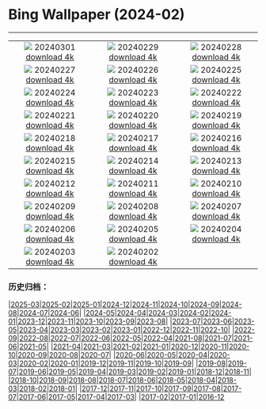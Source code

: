 # Bing Wallpaper (2024-02)
**************
| | | |
| :----: | :----: | :----: |
| ![](https://www.bing.com/th?id=OHR.CinqueTorriCortina_IT-IT1456925506_1920x1080.jpg) 20240301 [download 4k](https://www.bing.com/th?id=OHR.CinqueTorriCortina_IT-IT1456925506_UHD.jpg) | ![](https://www.bing.com/th?id=OHR.LeapingSquirrel_IT-IT0733873049_1920x1080.jpg) 20240229 [download 4k](https://www.bing.com/th?id=OHR.LeapingSquirrel_IT-IT0733873049_UHD.jpg) | ![](https://www.bing.com/th?id=OHR.BamburghCastleUK_IT-IT5518925488_1920x1080.jpg) 20240228 [download 4k](https://www.bing.com/th?id=OHR.BamburghCastleUK_IT-IT5518925488_UHD.jpg) |
| ![](https://www.bing.com/th?id=OHR.PolarBearCubs_IT-IT9998741209_1920x1080.jpg) 20240227 [download 4k](https://www.bing.com/th?id=OHR.PolarBearCubs_IT-IT9998741209_UHD.jpg) | ![](https://www.bing.com/th?id=OHR.GrandCanyonWinter_IT-IT9629342558_1920x1080.jpg) 20240226 [download 4k](https://www.bing.com/th?id=OHR.GrandCanyonWinter_IT-IT9629342558_UHD.jpg) | ![](https://www.bing.com/th?id=OHR.MtPrevostDuncan_IT-IT3250174651_1920x1080.jpg) 20240225 [download 4k](https://www.bing.com/th?id=OHR.MtPrevostDuncan_IT-IT3250174651_UHD.jpg) |
| ![](https://www.bing.com/th?id=OHR.GreenfinchesBattle_IT-IT1304906662_1920x1080.jpg) 20240224 [download 4k](https://www.bing.com/th?id=OHR.GreenfinchesBattle_IT-IT1304906662_UHD.jpg) | ![](https://www.bing.com/th?id=OHR.HaghartsinMonastery_IT-IT8194609337_1920x1080.jpg) 20240223 [download 4k](https://www.bing.com/th?id=OHR.HaghartsinMonastery_IT-IT8194609337_UHD.jpg) | ![](https://www.bing.com/th?id=OHR.BrightonBoxes_IT-IT6630946422_1920x1080.jpg) 20240222 [download 4k](https://www.bing.com/th?id=OHR.BrightonBoxes_IT-IT6630946422_UHD.jpg) |
| ![](https://www.bing.com/th?id=OHR.YosemiteFirefall_IT-IT1880342554_1920x1080.jpg) 20240221 [download 4k](https://www.bing.com/th?id=OHR.YosemiteFirefall_IT-IT1880342554_UHD.jpg) | ![](https://www.bing.com/th?id=OHR.PeakDistrictNP_IT-IT5172127370_1920x1080.jpg) 20240220 [download 4k](https://www.bing.com/th?id=OHR.PeakDistrictNP_IT-IT5172127370_UHD.jpg) | ![](https://www.bing.com/th?id=OHR.CarnavalTenerife_IT-IT6859565404_1920x1080.jpg) 20240219 [download 4k](https://www.bing.com/th?id=OHR.CarnavalTenerife_IT-IT6859565404_UHD.jpg) |
| ![](https://www.bing.com/th?id=OHR.DominicaWhales_IT-IT8820553852_1920x1080.jpg) 20240218 [download 4k](https://www.bing.com/th?id=OHR.DominicaWhales_IT-IT8820553852_UHD.jpg) | ![](https://www.bing.com/th?id=OHR.LakeDolomites_IT-IT2963188233_1920x1080.jpg) 20240217 [download 4k](https://www.bing.com/th?id=OHR.LakeDolomites_IT-IT2963188233_UHD.jpg) | ![](https://www.bing.com/th?id=OHR.BackyardBird_IT-IT6515911686_1920x1080.jpg) 20240216 [download 4k](https://www.bing.com/th?id=OHR.BackyardBird_IT-IT6515911686_UHD.jpg) |
| ![](https://www.bing.com/th?id=OHR.HippopotamusDay_IT-IT9950254763_1920x1080.jpg) 20240215 [download 4k](https://www.bing.com/th?id=OHR.HippopotamusDay_IT-IT9950254763_UHD.jpg) | ![](https://www.bing.com/th?id=OHR.BowingCrane_IT-IT9417947557_1920x1080.jpg) 20240214 [download 4k](https://www.bing.com/th?id=OHR.BowingCrane_IT-IT9417947557_UHD.jpg) | ![](https://www.bing.com/th?id=OHR.CarnevaleViareggio_IT-IT8940909658_1920x1080.jpg) 20240213 [download 4k](https://www.bing.com/th?id=OHR.CarnevaleViareggio_IT-IT8940909658_UHD.jpg) |
| ![](https://www.bing.com/th?id=OHR.GiantTortoise_IT-IT7539494378_1920x1080.jpg) 20240212 [download 4k](https://www.bing.com/th?id=OHR.GiantTortoise_IT-IT7539494378_UHD.jpg) | ![](https://www.bing.com/th?id=OHR.FolegandrosGreece_IT-IT6602141211_1920x1080.jpg) 20240211 [download 4k](https://www.bing.com/th?id=OHR.FolegandrosGreece_IT-IT6602141211_UHD.jpg) | ![](https://www.bing.com/th?id=OHR.ChinaDragon_IT-IT5937378207_1920x1080.jpg) 20240210 [download 4k](https://www.bing.com/th?id=OHR.ChinaDragon_IT-IT5937378207_UHD.jpg) |
| ![](https://www.bing.com/th?id=OHR.PegadungRocks_IT-IT3929820367_1920x1080.jpg) 20240209 [download 4k](https://www.bing.com/th?id=OHR.PegadungRocks_IT-IT3929820367_UHD.jpg) | ![](https://www.bing.com/th?id=OHR.MtHoodOregon_IT-IT1426084840_1920x1080.jpg) 20240208 [download 4k](https://www.bing.com/th?id=OHR.MtHoodOregon_IT-IT1426084840_UHD.jpg) | ![](https://www.bing.com/th?id=OHR.StJamesPool_IT-IT1919954550_1920x1080.jpg) 20240207 [download 4k](https://www.bing.com/th?id=OHR.StJamesPool_IT-IT1919954550_UHD.jpg) |
| ![](https://www.bing.com/th?id=OHR.SanremoFestival_IT-IT4644793189_1920x1080.jpg) 20240206 [download 4k](https://www.bing.com/th?id=OHR.SanremoFestival_IT-IT4644793189_UHD.jpg) | ![](https://www.bing.com/th?id=OHR.WesternMonarchs_IT-IT2924035412_1920x1080.jpg) 20240205 [download 4k](https://www.bing.com/th?id=OHR.WesternMonarchs_IT-IT2924035412_UHD.jpg) | ![](https://www.bing.com/th?id=OHR.DevetashkaCave_IT-IT5414731780_1920x1080.jpg) 20240204 [download 4k](https://www.bing.com/th?id=OHR.DevetashkaCave_IT-IT5414731780_UHD.jpg) |
| ![](https://www.bing.com/th?id=OHR.LakeTahoeRock_IT-IT1070329112_1920x1080.jpg) 20240203 [download 4k](https://www.bing.com/th?id=OHR.LakeTahoeRock_IT-IT1070329112_UHD.jpg) | ![](https://www.bing.com/th?id=OHR.AlpineMarmot_IT-IT3513060995_1920x1080.jpg) 20240202 [download 4k](https://www.bing.com/th?id=OHR.AlpineMarmot_IT-IT3513060995_UHD.jpg) |  |

### 历史归档：

|[2025-03](/2025-03/2025-03.md)|[2025-02](/2025-02/2025-02.md)|[2025-01](/2025-01/2025-01.md)|[2024-12](/2024-12/2024-12.md)|[2024-11](/2024-11/2024-11.md)|[2024-10](/2024-10/2024-10.md)|[2024-09](/2024-09/2024-09.md)|[2024-08](/2024-08/2024-08.md)|[2024-07](/2024-07/2024-07.md)|[2024-06](/2024-06/2024-06.md)|
|[2024-05](/2024-05/2024-05.md)|[2024-04](/2024-04/2024-04.md)|[2024-03](/2024-03/2024-03.md)|[2024-02](/2024-02/2024-02.md)|[2024-01](/2024-01/2024-01.md)|[2023-12](/2023-12/2023-12.md)|[2023-11](/2023-11/2023-11.md)|[2023-10](/2023-10/2023-10.md)|[2023-09](/2023-09/2023-09.md)|[2023-08](/2023-08/2023-08.md)|
|[2023-07](/2023-07/2023-07.md)|[2023-06](/2023-06/2023-06.md)|[2023-05](/2023-05/2023-05.md)|[2023-04](/2023-04/2023-04.md)|[2023-03](/2023-03/2023-03.md)|[2023-02](/2023-02/2023-02.md)|[2023-01](/2023-01/2023-01.md)|[2022-12](/2022-12/2022-12.md)|[2022-11](/2022-11/2022-11.md)|[2022-10](/2022-10/2022-10.md)|
|[2022-09](/2022-09/2022-09.md)|[2022-08](/2022-08/2022-08.md)|[2022-07](/2022-07/2022-07.md)|[2022-06](/2022-06/2022-06.md)|[2022-05](/2022-05/2022-05.md)|[2022-04](/2022-04/2022-04.md)|[2021-08](/2021-08/2021-08.md)|[2021-07](/2021-07/2021-07.md)|[2021-06](/2021-06/2021-06.md)|[2021-05](/2021-05/2021-05.md)|
|[2021-04](/2021-04/2021-04.md)|[2021-03](/2021-03/2021-03.md)|[2021-02](/2021-02/2021-02.md)|[2021-01](/2021-01/2021-01.md)|[2020-12](/2020-12/2020-12.md)|[2020-11](/2020-11/2020-11.md)|[2020-10](/2020-10/2020-10.md)|[2020-09](/2020-09/2020-09.md)|[2020-08](/2020-08/2020-08.md)|[2020-07](/2020-07/2020-07.md)|
|[2020-06](/2020-06/2020-06.md)|[2020-05](/2020-05/2020-05.md)|[2020-04](/2020-04/2020-04.md)|[2020-03](/2020-03/2020-03.md)|[2020-02](/2020-02/2020-02.md)|[2020-01](/2020-01/2020-01.md)|[2019-12](/2019-12/2019-12.md)|[2019-11](/2019-11/2019-11.md)|[2019-10](/2019-10/2019-10.md)|[2019-09](/2019-09/2019-09.md)|
|[2019-08](/2019-08/2019-08.md)|[2019-07](/2019-07/2019-07.md)|[2019-06](/2019-06/2019-06.md)|[2019-05](/2019-05/2019-05.md)|[2019-04](/2019-04/2019-04.md)|[2019-03](/2019-03/2019-03.md)|[2019-02](/2019-02/2019-02.md)|[2019-01](/2019-01/2019-01.md)|[2018-12](/2018-12/2018-12.md)|[2018-11](/2018-11/2018-11.md)|
|[2018-10](/2018-10/2018-10.md)|[2018-09](/2018-09/2018-09.md)|[2018-08](/2018-08/2018-08.md)|[2018-07](/2018-07/2018-07.md)|[2018-06](/2018-06/2018-06.md)|[2018-05](/2018-05/2018-05.md)|[2018-04](/2018-04/2018-04.md)|[2018-03](/2018-03/2018-03.md)|[2018-02](/2018-02/2018-02.md)|[2018-01](/2018-01/2018-01.md)|
|[2017-12](/2017-12/2017-12.md)|[2017-11](/2017-11/2017-11.md)|[2017-10](/2017-10/2017-10.md)|[2017-09](/2017-09/2017-09.md)|[2017-08](/2017-08/2017-08.md)|[2017-07](/2017-07/2017-07.md)|[2017-06](/2017-06/2017-06.md)|[2017-05](/2017-05/2017-05.md)|[2017-04](/2017-04/2017-04.md)|[2017-03](/2017-03/2017-03.md)|
|[2017-02](/2017-02/2017-02.md)|[2017-01](/2017-01/2017-01.md)|[2016-12](/2016-12/2016-12.md)